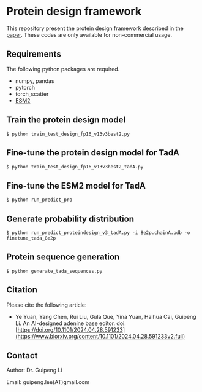 Protein design framework
========================

This repository present the protein design framework described in the [paper](https://www.biorxiv.org/content/10.1101/2024.04.28.591233v2.full). These codes are only available for non-commercial usage.


Requirements
------------

The following python packages are required.

- numpy, pandas
- pytorch
- torch_scatter
- [ESM2](https://github.com/facebookresearch/esm)


Train the protein design model
------------------------------

    $ python train_test_design_fp16_v13v3best2.py


Fine-tune the protein design model for TadA
-------------------------------------------

    $ python train_test_design_fp16_v13v3best2_tadA.py
    


Fine-tune the ESM2 model for TadA
---------------------------------

    $ python run_predict_pro
    


Generate probability distribution
---------------------------------

    $ python run_predict_proteindesign_v3_tadA.py -i 8e2p.chainA.pdb -o finetune_tada_8e2p
    


Protein sequence generation
---------------------------

    $ python generate_tada_sequences.py
    


Citation
--------

Please cite the following article:

- Ye Yuan, Yang Chen, Rui Liu, Gula Que, Yina Yuan, Haihua Cai, Guipeng Li. An AI-designed adenine base editor. doi:[https://doi.org/10.1101/2024.04.28.591233](https://www.biorxiv.org/content/10.1101/2024.04.28.591233v2.full)


Contact
-------

Author: Dr. Guipeng Li

Email:  guipeng.lee(AT)gmail.com
